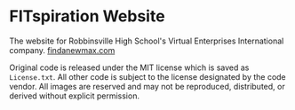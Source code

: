 # FITspiration Website

The website for Robbinsville High School's Virtual Enterprises International company. [findanewmax.com][FITspiration Website]

Original code is released under the MIT license which is saved as `License.txt`. All other code is subject to the license designated by the code vendor. All images are reserved and may not be reproduced, distributed, or derived without explicit permission.

[FITspiration Website]:https://www.findanewmax.com/
